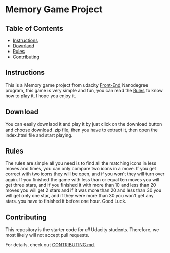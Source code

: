 # Memory Game Project

## Table of Contents

* [Instructions](#instructions)
* [Downlaod](#download)
* [Rules](#rules)
* [Contributing](#contributing)

## Instructions

This is a Memory game project from udacity [Front-End](https://eg.udacity.com/course/front-end-web-developer-nanodegree--nd001) Nanodegree program, this game is very simple and fun, you can read the [Rules](#rules) to know how to play it, I hope you enjoy it.

## Download

You can easily downlaod it and play it by just click on the download button and choose download .zip file, then you have to extract it, then open the index.html file and start playing.

## Rules

The rules are simple all you need is to find all the matching icons in less moves and times, you can only compare two icons in a move. If you get correct with two icons they will be open, and if you won't they will turn over again.
If you finished the game with less than or equal ten moves you will get three stars, and if you finished it with more than 10 and less than 20 moves you will get 2 stars and if it was more than 20 and less than 30 you will get only one star, and if they were more than 30 you won't get any stars.
you have to finished it before one hour.
Good Luck.

## Contributing

This repository is the starter code for _all_ Udacity students. Therefore, we most likely will not accept pull requests.

For details, check out [CONTRIBUTING.md](CONTRIBUTING.md).
